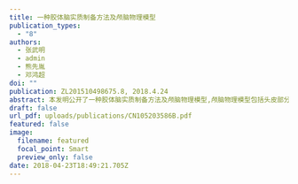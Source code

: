 ```yaml
---
title: 一种胶体脑实质制备方法及颅脑物理模型
publication_types:
  - "8"
authors:
  - 张武明
  - admin
  - 熊先胤
  - 邓鸿超
doi: ""
publication: ZL201510498675.8, 2018.4.24
abstract: 本发明公开了一种胶体脑实质制备方法及颅脑物理模型,颅脑物理模型包括头皮部分,头骨部分,胶体脑实质,功率控制模块,数据采集模块和模拟血液循环模块,头皮部分贴合在头骨部分外表,胶体脑实质浇筑在头骨部分内部,胶体脑实质中布设有发热镍丝,若干个温度传感器和若干条毛细铜管,发热镍丝与功率控制模块电连接,温度传感器与数据采集模块电连接,毛细铜管交汇于两根粗铜管,粗铜管穿过枕骨大孔连接到模拟血液循环系统.模拟血液循环系统将与血液温度相同的液体循环输入到毛细铜管中.发热镍丝在功率控制模块下发热;温度传感器检测大脑各个部位温度并发送到数据采集模块.本方案适用于颅脑中温度变化的研究和实验.
draft: false
url_pdf: uploads/publications/CN105203586B.pdf
featured: false
image:
  filename: featured
  focal_point: Smart
  preview_only: false
date: 2018-04-23T18:49:21.705Z
---
```

